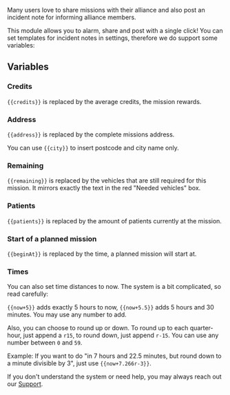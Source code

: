 Many users love to share missions with their alliance and also post an incident note for informing alliance members.

This module allows you to alarm, share and post with a single click! You can set templates for incident notes in settings, therefore we do support some variables:

## Variables

### Credits

<code><span>{{</span>credits<span>}}</span></code> is replaced by the average credits, the mission rewards.

### Address

<code><span>{{</span>address<span>}}</span></code> is replaced by the complete missions address.

You can use <code><span>{{</span>city<span>}}</span></code> to insert postcode and city name only. 

### Remaining

<code><span>{{</span>remaining<span>}}</span></code> is replaced by the vehicles that are still required for this mission. It mirrors exactly the text in the red "Needed vehicles" box.

### Patients

<code><span>{{</span>patients<span>}}</span></code> is replaced by the amount of patients currently at the mission.

### Start of a planned mission

<code><span>{{</span>beginAt<span>}}</span></code> is replaced by the time, a planned mission will start at.

### Times

You can also set time distances to now. The system is a bit complicated, so read carefully:

<code><span>{{</span>now+5<span>}}</span></code> adds exactly 5 hours to now, <code><span>{{</span>now+5.5<span>}}</span></code> adds 5 hours and 30 minutes. You may use any number to add.

Also, you can choose to round up or down. To round up to each quarter-hour, just append a `r15`, to round down, just append `r-15`. You can use any number between `0` and `59`.

Example: If you want to do "in 7 hours and 22.5 minutes, but round down to a minute divisible by 3", just use <code><span>{{</span>now+7.266r-3<span>}}</span></code>.

If you don't understand the system or need help, you may always reach out our [Support](/support.md).

